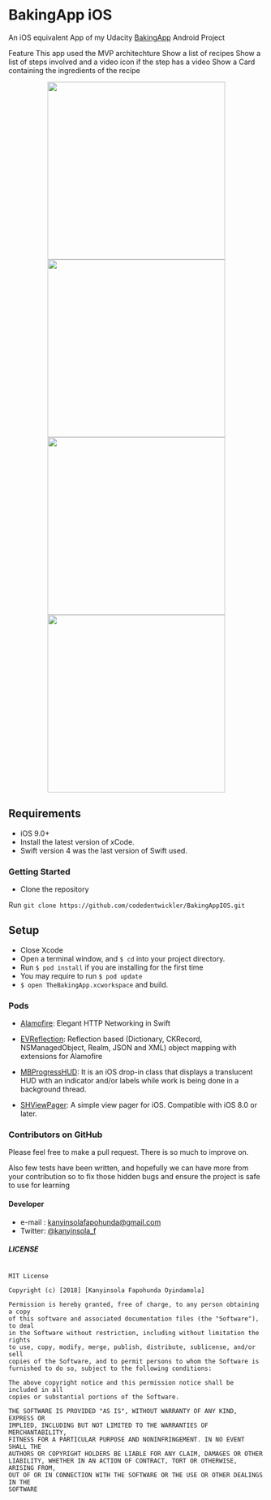 # BakingApp iOS

An iOS equivalent App of my Udacity [BakingApp](https://github.com/codedentwickler/BakingApp) Android Project

Feature
This app used the MVP architechture
Show a list of recipes
Show a list of steps involved and a video icon if the step has a video
Show a Card containing the ingredients of the recipe


<p align="center">
<img src="img/img1.png" width="350"/>
<img src="img/img2.png" width="350"/>
<img src="img/img3.png" width="350"/>
<img src="img/img4.png" width="350"/>
</p>

## Requirements

- iOS 9.0+
- Install the latest version of xCode.
- Swift version 4 was the last version of Swift used.

### Getting Started ###

* Clone the repository 

Run `git clone https://github.com/codedentwickler/BakingAppIOS.git`


## Setup
- Close Xcode
- Open a terminal window, and `$ cd` into your project directory.
- Run `$ pod install` if you are installing for the first time
- You may require to run `$ pod update`
- `$ open TheBakingApp.xcworkspace` and build.

### Pods

- [Alamofire](https://github.com/Alamofire/Alamofire): Elegant HTTP Networking in Swift

- [EVReflection](https://github.com/evermeer/EVReflection): Reflection based (Dictionary, CKRecord, NSManagedObject, Realm,                     JSON and XML) object mapping with extensions for Alamofire

- [MBProgressHUD](https://github.com/jdg/MBProgressHUD): It is an iOS drop-in class that displays a translucent HUD with an indicator and/or labels while work is being done in a background thread.

- [SHViewPager](https://github.com/shabib87/SHViewPager): A simple view pager for iOS. Compatible with iOS 8.0 or later.

### Contributors on GitHub
Please feel free to make a pull request. There is so much to improve on.

Also few tests have been written, and hopefully we can have more from your contribution so to fix those hidden bugs and ensure the project is safe to use for learning

#### Developer
* e-mail : kanyinsolafapohunda@gmail.com
* Twitter: [@kanyinsola_f](https://twitter.com/kanyinsola_f "kanyinsola_f on twitter")


##### LICENSE

```

MIT License

Copyright (c) [2018] [Kanyinsola Fapohunda Oyindamola]

Permission is hereby granted, free of charge, to any person obtaining a copy
of this software and associated documentation files (the "Software"), to deal
in the Software without restriction, including without limitation the rights
to use, copy, modify, merge, publish, distribute, sublicense, and/or sell
copies of the Software, and to permit persons to whom the Software is
furnished to do so, subject to the following conditions:

The above copyright notice and this permission notice shall be included in all
copies or substantial portions of the Software.

THE SOFTWARE IS PROVIDED "AS IS", WITHOUT WARRANTY OF ANY KIND, EXPRESS OR
IMPLIED, INCLUDING BUT NOT LIMITED TO THE WARRANTIES OF MERCHANTABILITY,
FITNESS FOR A PARTICULAR PURPOSE AND NONINFRINGEMENT. IN NO EVENT SHALL THE
AUTHORS OR COPYRIGHT HOLDERS BE LIABLE FOR ANY CLAIM, DAMAGES OR OTHER
LIABILITY, WHETHER IN AN ACTION OF CONTRACT, TORT OR OTHERWISE, ARISING FROM,
OUT OF OR IN CONNECTION WITH THE SOFTWARE OR THE USE OR OTHER DEALINGS IN THE
SOFTWARE
```
